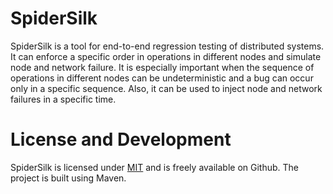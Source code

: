# SpiderSilk

SpiderSilk is a tool for end-to-end regression testing of distributed systems. It can enforce a specific order in operations in different nodes and simulate node and network failure. It is especially important when the sequence of operations in different nodes can be undeterministic and a bug can occur only in a specific sequence. Also, it can be used to inject node and network failures in a specific time.

# License and Development

SpiderSilk is licensed under <a href="https://opensource.org/licenses/MIT">MIT</a> and is freely available on Github. The project is built using Maven.
